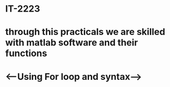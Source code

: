 # IT-2223
# through this practicals we are skilled with matlab software and their functions

# <--Using For loop and syntax-->
 
